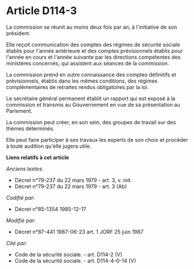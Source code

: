 # Article D114-3

La commission se réunit au moins deux fois par an, à l'initiative de son président.

Elle reçoit communication des comptes des régimes de sécurité sociale établis pour l'année antérieure et des comptes
prévisionnels établis pour l'année en cours et l'année suivante par les directions compétentes des ministères concernés, qui
assistent aux séances de la commission.

La commission prend en outre connaissance des comptes définitifs et prévisionnels, établis dans les mêmes conditions, des
régimes complémentaires de retraites rendus obligatoires par la loi.

Le secrétaire général permanent établit un rapport qui est exposé à la commission et transmis au Gouvernement en vue de sa
présentation au Parlement.

La commission peut créer, en son sein, des groupes de travail sur des thèmes déterminés.

Elle peut faire participer à ses travaux les experts de son choix et procéder à toute audition qu'elle jugera utile.

**Liens relatifs à cet article**

_Anciens textes_:

  - Décret n°79-237 du 22 mars 1979 - art. 3, v. init.
  - Décret n°79-237 du 22 mars 1979 - art. 3 (Ab)

_Codifié par_:

  - Décret n°85-1354 1985-12-17

_Modifié par_:

  - Décret n°87-441 1987-06-23 art. 1 JORF 25 juin 1987

_Cité par_:

  - Code de la sécurité sociale. - art. D114-2 (V)
  - Code de la sécurité sociale. - art. D114-4-0-14 (V)
